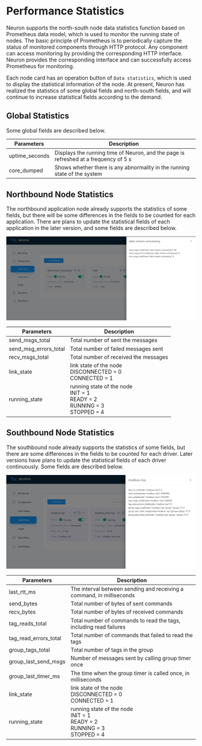 # Performance Statistics

Neuron supports the north-south node data statistics function based on Prometheus data model, which is used to monitor the running state of nodes. The basic principle of Prometheus is to periodically capture the status of monitored components through HTTP protocol. Any component can access monitoring by providing the corresponding HTTP interface. Neuron provides the corresponding interface and can successfully access Prometheus for monitoring.

Each node card has an operation button of `Data statistics`, which is used to display the statistical information of the node. At present, Neuron has realized the statistics of some global fields and north-south fields, and will continue to increase statistical fields according to the demand.

## Global Statistics

Some global fields are described below.

| Parameters      | Description                                     |
| --------------- | --------------------------------------- |
| uptime_seconds  | Displays the running time of Neuron, and the page is refreshed at a frequency of 5 s |
| core_dumped     | Shows whether there is any abnormality in the running state of the system                   |

## Northbound Node Statistics

The northbound application node already supports the statistics of some fields, but there will be some differences in the fields to be counted for each application. There are plans to update the statistical fields of each application in the later version, and some fields are described below.

![north_statistics](./assets/north_statistics.png)

| Parameters             | Description                                | 
| ---------------------- | ------------------------------------------ |
| send_msgs_total        | Total number of sent the messages          |
| send_msg_errors_total  | Total number of failed messages sent       |
| recv_msgs_total        | Total number of received the messages      |
| link_state              | link state of the node<br>DISCONNECTED = 0<br> CONNECTED = 1       |
| running_state           |  running state of the node<br> INIT = 1<br>READY = 2<br> RUNNING = 3<br>    STOPPED = 4            |

## Southbound Node Statistics

The southbound node already supports the statistics of some fields, but there are some differences in the fields to be counted for each driver. Later versions have plans to update the statistical fields of each driver continuously. Some fields are described below.

![south_statistics](./assets/south_statistics.png)

| Parameters               | Description              | 
| ------------------------ | --------------------------------------- |
| last_rtt_ms              | The interval between sending and receiving a command, in milliseconds |
| send_bytes               | Total number of bytes of sent commands        |
| recv_bytes               | Total number of bytes of received commands    |
| tag_reads_total          | Total number of commands to read the tags, including read failures |
| tag_read_errors_total    | Total number of commands that failed to read the tags   |
| group_tags_total         | Total number of tags in the group                       |
| group_last_send_msgs     | Number of messages sent by calling group timer once     |
| group_last_timer_ms      | The time when the group timer is called once, in milliseconds |
| link_state              | link state of the node<br>DISCONNECTED = 0<br> CONNECTED = 1       |
| running_state           |  running state of the node<br> INIT = 1<br>READY = 2<br> RUNNING = 3<br>    STOPPED = 4            |